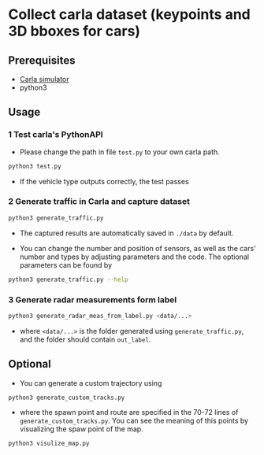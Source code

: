 # Collect carla dataset (keypoints and 3D bboxes for cars)

## Prerequisites

* [Carla simulator](https://carla.readthedocs.io/en/stable/getting_started/)
* python3

## Usage

### 1 Test carla's PythonAPI

* Please change the path in file `test.py` to your own carla path.

```bash
python3 test.py
```

* If the vehicle type outputs correctly, the test passes

### 2 Generate traffic in Carla and capture dataset

```bash
python3 generate_traffic.py
```

* The captured results are automatically saved in `./data` by default.

* You can change the number and position of sensors, as well as the cars' number and types by adjusting parameters and the code. The optional parameters can be found by
```bash
python3 generate_traffic.py --help
```

### 3 Generate radar measurements form label

```bash
python3 generate_radar_meas_from_label.py <data/...>
```

* where `<data/...>` is the folder generated using `generate_traffic.py`, and the folder should contain `out_label`.

## Optional

* You can generate a custom trajectory using

```bash
python3 generate_custom_tracks.py
```

* where the spawn point and route are specified in the 70-72 lines of `generate_custom_tracks.py`. You can see the meaning of this points by visualizing the spaw point of the map.

```bash
python3 visulize_map.py
```
